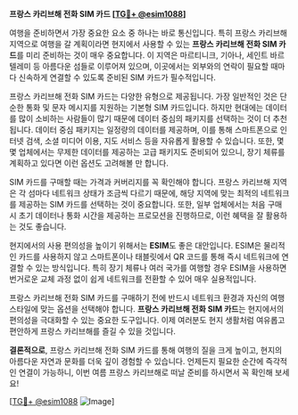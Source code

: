 **프랑스 카리브해 전화 SIM 카드 [[TG💪+ @esim1088](https://t.me/s/esim1088)]**

여행을 준비하면서 가장 중요한 요소 중 하나는 바로 통신입니다. 특히 프랑스 카리브해 지역으로 여행을 갈 계획이라면 현지에서 사용할 수 있는 **프랑스 카리브해 전화 SIM 카드**를 미리 준비하는 것이 매우 중요합니다. 이 지역은 마르티니크, 기아나, 세인트 바르텔레미 등 아름다운 섬들로 이루어져 있으며, 이곳에서는 외부와의 연락이 필요할 때마다 신속하게 연결할 수 있도록 준비된 SIM 카드가 필수적입니다.

프랑스 카리브해 전화 SIM 카드는 다양한 유형으로 제공됩니다. 가장 일반적인 것은 단순한 통화 및 문자 메시지를 지원하는 기본형 SIM 카드입니다. 하지만 현대에는 데이터를 많이 소비하는 사람들이 많기 때문에 데이터 중심의 패키지를 선택하는 것이 더 추천됩니다. 데이터 중심 패키지는 일정량의 데이터를 제공하며, 이를 통해 스마트폰으로 인터넷 검색, 소셜 미디어 이용, 지도 서비스 등을 자유롭게 활용할 수 있습니다. 또한, 몇몇 업체에서는 무제한 데이터를 제공하는 고급 패키지도 준비되어 있으니, 장기 체류를 계획하고 있다면 이런 옵션도 고려해볼 만 합니다.

SIM 카드를 구매할 때는 가격과 커버리지를 꼭 확인해야 합니다. 프랑스 카리브해 지역은 각 섬마다 네트워크 상태가 조금씩 다르기 때문에, 해당 지역에 맞는 최적의 네트워크를 제공하는 SIM 카드를 선택하는 것이 중요합니다. 또한, 일부 업체에서는 처음 구매 시 초기 데이터나 통화 시간을 제공하는 프로모션을 진행하므로, 이런 혜택을 잘 활용하는 것도 좋습니다.

현지에서의 사용 편의성을 높이기 위해서는 **ESIM**도 좋은 대안입니다. ESIM은 물리적인 카드를 사용하지 않고 스마트폰이나 태블릿에서 QR 코드를 통해 즉시 네트워크에 연결할 수 있는 방식입니다. 특히 장기 체류나 여러 국가를 여행할 경우 ESIM을 사용하면 번거로운 교체 과정 없이 쉽게 네트워크를 전환할 수 있어 매우 실용적입니다.

프랑스 카리브해 전화 SIM 카드를 구매하기 전에 반드시 네트워크 환경과 자신의 여행 스타일에 맞는 옵션을 선택해야 합니다. **프랑스 카리브해 전화 SIM 카드**는 현지에서의 편의성을 극대화할 수 있는 중요한 도구입니다. 이제 여러분도 현지 생활처럼 여유롭고 편안하게 프랑스 카리브해를 즐길 수 있을 것입니다.

**결론적으로**, 프랑스 카리브해 전화 SIM 카드를 통해 여행의 질을 크게 높이고, 현지의 아름다운 자연과 문화를 더욱 깊이 경험할 수 있습니다. 언제든지 필요한 순간에 즉각적인 연결이 가능하니, 이번 여름 프랑스 카리브해로 떠날 준비를 하시면서 꼭 확인해 보세요! 

[[TG💪+ @esim1088](https://t.me/s/esim1088) ![Image](https://i.postimg.cc/Y0z9fWf4/image.png)]